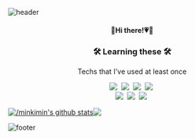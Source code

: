 ![header](https://capsule-render.vercel.app/api?type=waving&color=0:81BEF7,100:2ECCFA&height=150&section=header&text=🐟🐠&fontSize=30&fontColor=585858&fontAlign=85&animation=twinkling)
<h4 align="center">🐰Hi there!💗🥕</h4>

<h3 align="center">🛠 Learning these  🛠</h3>
<p align="center"> Techs that I've used at least once </p>
<p align="center">
  <img src="https://img.shields.io/badge/Java-007396?style=flat-square&logo=Java&logoColor=white"/></a>&nbsp 
  <img src="https://img.shields.io/badge/Javascript-ffb13b?style=flat-square&logo=javascript&logoColor=white"/></a>&nbsp 
  <img src="https://img.shields.io/badge/css-1572B6?style=flat-square&logo=css3&logoColor=white"/></a>&nbsp 
  <img src="https://img.shields.io/badge/HTML5-E34F26?style=flat-square&logo=HTML5&logoColor=white"/></a>&nbsp 

  <br>
  <img src="https://img.shields.io/badge/Oracle-F80000?style=flat-square&logo=Oracle&logoColor=white"/></a>&nbsp 
    <img src="https://img.shields.io/badge/Mysql-E6B91E?style=flat-square&logo=MySql&logoColor=white"/></a>&nbsp 
  <img src="https://img.shields.io/badge/aws-333664?style=flat-square&logo=amazon-aws&logoColor=white"/></a>&nbsp 
  
</p>


<a href="https://github.com/minkimin/github-readme-stats"><img align="center" src="https://github-readme-stats.vercel.app/api?username=/minkimin&show_icons=true&include_all_commits=true&theme=default&hide_border=true" alt="/minkimin's github stats" ></a><a href="https://github.com//minkimin//minkimin"><img align="center" src="https://github-readme-stats.vercel.app/api/top-langs/?username=/minkimin&layout=compact&theme=default&&hide_border=true" ></a> 

![footer](https://capsule-render.vercel.app/api?type=waving&color=0:81BEF7,100:2ECCFA&height=80&section=footer)





